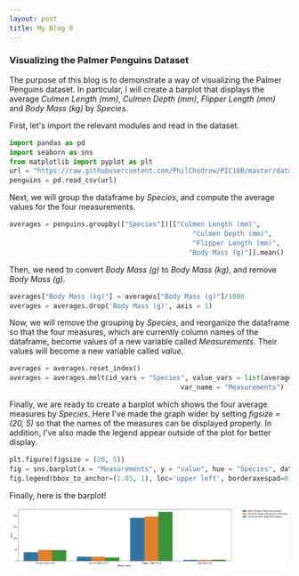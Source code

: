 ```yaml
---
layout: post
title: My Blog 0
---
```


### Visualizing the Palmer Penguins Dataset

The purpose of this blog is to demonstrate a way of visualizing the Palmer Penguins dataset. In particular, I will create a barplot that displays the average *Culmen Length (mm)*, *Culmen Depth (mm)*, *Flipper Length (mm)* and *Body Mass (kg)* by *Species*.

First, let's import the relevant modules and read in the dataset.


```python
import pandas as pd
import seaborn as sns 
from matplotlib import pyplot as plt
url = "https://raw.githubusercontent.com/PhilChodrow/PIC16B/master/datasets/palmer_penguins.csv"
penguins = pd.read_csv(url)
```

Next, we will group the dataframe by *Species*, and compute the average values for the four measurements.


```python
averages = penguins.groupby(["Species"])[["Culmen Length (mm)",
                                              "Culmen Depth (mm)",
                                              "Flipper Length (mm)",
                                             "Body Mass (g)"]].mean()
```

Then, we need to convert *Body Mass (g)* to *Body Mass (kg)*, and remove *Body Mass (g)*. 


```python
averages["Body Mass (kg)"] = averages["Body Mass (g)"]/1000
averages = averages.drop('Body Mass (g)', axis = 1)
```

Now, we will remove the grouping by *Species*, and reorganize the dataframe so that the four measures, which are currently column names of the dataframe, become values of a new variable called *Measurements*. Their values will become a new variable called *value*. 


```python
averages = averages.reset_index()
averages = averages.melt(id_vars = "Species", value_vars = list(averages.columns)[1:],
                                           var_name = "Measurements")
```

Finally, we are ready to create a barplot which shows the four average measures by *Species*. Here I've made the graph wider by setting *figsize = (20, 5)* so that the names of the measures can be displayed properly. In addition, I've also made the legend appear outside of the plot for better display. 


```python
plt.figure(figsize = (20, 5))
fig = sns.barplot(x = "Measurements", y = "value", hue = "Species", data = averages)
fig.legend(bbox_to_anchor=(1.05, 1), loc='upper left', borderaxespad=0)
```

Finally, here is the barplot!
    
![png](../images/penguins.png)

